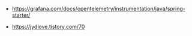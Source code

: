 * https://grafana.com/docs/opentelemetry/instrumentation/java/spring-starter/
- https://jydlove.tistory.com/70
